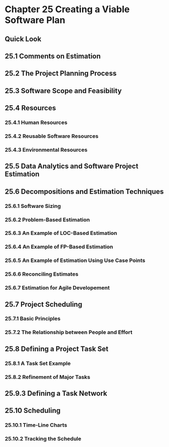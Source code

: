 # Chapter 25 Creating a Viable Software Plan
## Quick Look

## 25.1 Comments on Estimation

## 25.2 The Project Planning Process

## 25.3 Software Scope and Feasibility

## 25.4 Resources
### 25.4.1 Human Resources
### 25.4.2 Reusable Software Resources
### 25.4.3 Environmental Resources

## 25.5 Data Analytics and Software Project Estimation

## 25.6 Decompositions and Estimation Techniques
### 25.6.1 Software Sizing
### 25.6.2 Problem-Based Estimation
### 25.6.3 An Example of LOC-Based Estimation
### 25.6.4 An Example of FP-Based Estimation
### 25.6.5 An Example of Estimation Using Use Case Points
### 25.6.6 Reconciling Estimates
### 25.6.7 Estimation for Agile Developement

## 25.7 Project Scheduling
### 25.7.1 Basic Principles
### 25.7.2 The Relationship between People and Effort

## 25.8 Defining a Project Task Set
### 25.8.1 A Task Set Example
### 25.8.2 Refinement of Major Tasks

## 25.9.3 Defining a Task Network

## 25.10 Scheduling
### 25.10.1 Time-Line Charts
### 25.10.2 Tracking the Schedule